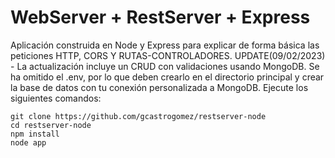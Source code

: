 # WebServer + RestServer + Express
Aplicación construida en Node y Express para explicar de forma básica las peticiones HTTP, CORS Y RUTAS-CONTROLADORES. 
UPDATE(09/02/2023) - La actualización incluye un CRUD con validaciones usando MongoDB. Se ha omitido el .env, por lo que deben crearlo en el directorio principal y crear la base de datos con tu conexión personalizada a MongoDB.
Ejecute los siguientes comandos:
```
git clone https://github.com/gcastrogomez/restserver-node
cd restserver-node
npm install
node app
```
